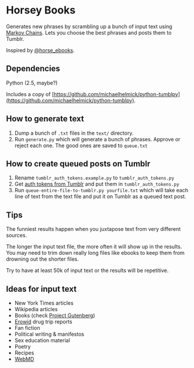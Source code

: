 Horsey Books
=====================

Generates new phrases by scrambling up a bunch of input text using [Markov Chains](http://www.cs.bell-labs.com/cm/cs/pearls/sec153.html).  Lets you choose the best phrases and posts them to Tumblr.

Inspired by [@horse_ebooks](https://twitter.com/horse_ebooks).

Dependencies
---------------------

Python (2.5, maybe?)

Includes a copy of [https://github.com/michaelhelmick/python-tumblpy](https://github.com/michaelhelmick/python-tumblpy).


How to generate text
---------------------

1. Dump a bunch of `.txt` files in the `text/` directory.
2. Run `generate.py` which will generate a bunch of phrases.  Approve or reject each one.  The good ones are saved to `queue.txt`


How to create queued posts on Tumblr
---------------------

1. Rename `tumblr_auth_tokens.example.py` to `tumblr_auth_tokens.py`
2. Get [auth tokens from Tumblr](http://www.tumblr.com/oauth/apps) and put them in `tumblr_auth_tokens.py`
3. Run `queue-entire-file-to-tumblr.py yourfile.txt` which will take each line of text from the text file and put it on Tumblr as a queued text post.


Tips
---------------------

The funniest results happen when you juxtapose text from very different sources.

The longer the input text file, the more often it will show up in the results.  You may need to trim down really long files like ebooks to keep them from drowning out the shorter files.

Try to have at least 50k of input text or the results will be repetitive.


Ideas for input text
---------------------

* New York Times articles
* Wikipedia articles
* Books (check [Project Gutenberg](http://www.gutenberg.org/))
* [Erowid](http://www.erowid.org/experiences/) drug trip reports
* Fan fiction
* Political writing & manifestos
* Sex education material
* Poetry
* Recipes
* [WebMD](http://www.webmd.com/depression/tc/seasonal-affective-disorder-sad-topic-overview)

